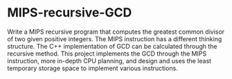 # MIPS-recursive-GCD
Write a MIPS recursive program that computes the greatest common divisor of two given positive integers. The MIPS instruction has a different thinking structure. The C++ implementation of GCD can be calculated through the recursive method. This project implements the GCD through the MIPS instruction, more in-depth CPU planning, and design and uses the least temporary storage space to implement various instructions.
